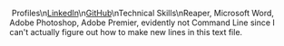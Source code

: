  Profiles\n[LinkedIn](https://www.linkedin.com/in/darren-cedrone-164409137)\n[GitHub](https://github.com/darrencedrone)\nTechnical Skills\nReaper, Microsoft Word, Adobe Photoshop, Adobe Premier, evidently not Command Line since I can't actually figure out how to make new lines in this text file.

